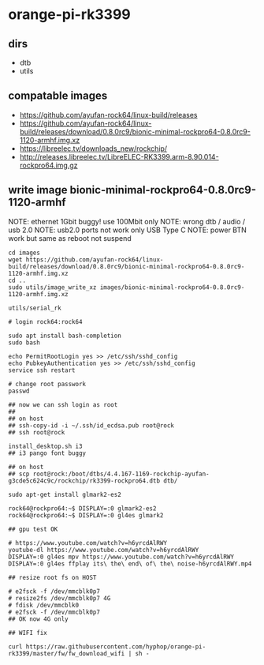 # orange-pi-rk3399

## dirs

+ dtb	
+ utils		

## compatable images

+ https://github.com/ayufan-rock64/linux-build/releases
+ https://github.com/ayufan-rock64/linux-build/releases/download/0.8.0rc9/bionic-minimal-rockpro64-0.8.0rc9-1120-armhf.img.xz
+ https://libreelec.tv/downloads_new/rockchip/
+ http://releases.libreelec.tv/LibreELEC-RK3399.arm-8.90.014-rockpro64.img.gz


## write image bionic-minimal-rockpro64-0.8.0rc9-1120-armhf

NOTE: ethernet 1Gbit buggy! use 100Mbit only
NOTE: wrong dtb / audio / usb 2.0 
NOTE: usb2.0 ports not work only USB Type C
NOTE: power BTN work but same as reboot not suspend

```
cd images
wget https://github.com/ayufan-rock64/linux-build/releases/download/0.8.0rc9/bionic-minimal-rockpro64-0.8.0rc9-1120-armhf.img.xz
cd ..
sudo utils/image_write_xz images/bionic-minimal-rockpro64-0.8.0rc9-1120-armhf.img.xz

utils/serial_rk

# login rock64:rock64

sudo apt install bash-completion
sudo bash

echo PermitRootLogin yes >> /etc/ssh/sshd_config
echo PubkeyAuthentication yes >> /etc/ssh/sshd_config
service ssh restart

# change root passwork
passwd

## now we can ssh login as root
## 
## on host
## ssh-copy-id -i ~/.ssh/id_ecdsa.pub root@rock
## ssh root@rock

install_desktop.sh i3
## i3 pango font buggy

## on host
## scp root@rock:/boot/dtbs/4.4.167-1169-rockchip-ayufan-g3cde5c624c9c/rockchip/rk3399-rockpro64.dtb dtb/

sudo apt-get install glmark2-es2

rock64@rockpro64:~$ DISPLAY=:0 glmark2-es2
rock64@rockpro64:~$ DISPLAY=:0 gl4es glmark2

## gpu test OK

# https://www.youtube.com/watch?v=h6yrcdAlRWY
youtube-dl https://www.youtube.com/watch?v=h6yrcdAlRWY
DISPLAY=:0 gl4es mpv https://www.youtube.com/watch?v=h6yrcdAlRWY
DISPLAY=:0 gl4es ffplay its\ the\ end\ of\ the\ noise-h6yrcdAlRWY.mp4

## resize root fs on HOST

# e2fsck -f /dev/mmcblk0p7
# resize2fs /dev/mmcblk0p7 4G
# fdisk /dev/mmcblk0
# e2fsck -f /dev/mmcblk0p7
## OK now 4G only

## WIFI fix

curl https://raw.githubusercontent.com/hyphop/orange-pi-rk3399/master/fw/fw_download_wifi | sh -


```
